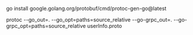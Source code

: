 go install google.golang.org/protobuf/cmd/protoc-gen-go@latest

protoc --go_out=. --go_opt=paths=source_relative --go-grpc_out=. --go-grpc_opt=paths=source_relative userInfo.proto